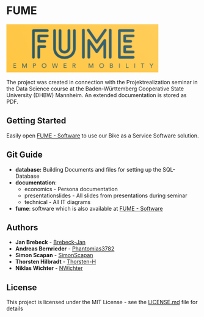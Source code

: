 # FUME

![FUME-Logo](FUME_logo.png)

The project was created in connection with the Projektrealization seminar in the Data Science course at the Baden-Württemberg Cooperative State University (DHBW) Mannheim. An extended documentation is stored as PDF.

## Getting Started

Easily open [FUME - Software](http://thorsten-h.github.io/FUME) to use our Bike as a Service Software solution.

## Git Guide

* **database:** Building Documents and files for setting up the SQL-Database
* **documentation**:
  * economics - Persona documentation
  * presentationslides - All slides from presentations during seminar
  * technical - All IT diagrams
* **fume**: software which is also available at [FUME - Software](http://thorsten-h.github.io/FUME)

## Authors

* **Jan Brebeck** - [Brebeck-Jan](https://github.com/Brebeck-Jan)
* **Andreas Bernrieder** - [Phantomias3782](https://github.com/Phantomias3782)
* **Simon Scapan** - [SimonScapan](https://github.com/SimonScapan)
* **Thorsten Hilbradt** - [Thorsten-H](https://github.com/Thorsten-H)
* **Niklas Wichter** - [NWichter](https://github.com/NWichter)

## License

This project is licensed under the MIT License - see the [LICENSE.md](LICENSE) file for details
